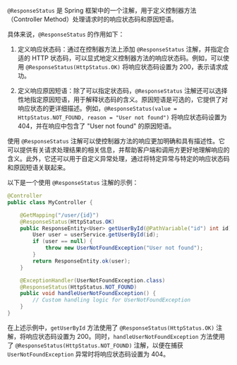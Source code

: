 `@ResponseStatus` 是 Spring 框架中的一个注解，用于定义控制器方法（Controller Method）处理请求时的响应状态码和原因短语。

具体来说，`@ResponseStatus` 的作用如下：

1. 定义响应状态码：通过在控制器方法上添加 `@ResponseStatus` 注解，并指定合适的 HTTP 状态码，可以显式地定义控制器方法的响应状态码。例如，可以使用 `@ResponseStatus(HttpStatus.OK)` 将响应状态码设置为 200，表示请求成功。

2. 定义响应原因短语：除了可以指定状态码，`@ResponseStatus` 注解还可以选择性地指定原因短语，用于解释状态码的含义。原因短语是可选的，它提供了对响应状态的更详细描述。例如，`@ResponseStatus(value = HttpStatus.NOT_FOUND, reason = "User not found")` 将响应状态码设置为 404，并在响应中包含了 "User not found" 的原因短语。

使用 `@ResponseStatus` 注解可以使控制器方法的响应更加明确和具有描述性。它可以提供有关请求处理结果的相关信息，并帮助客户端和调用方更好地理解响应的含义。此外，它还可以用于自定义异常处理，通过将特定异常与特定的响应状态码和原因短语关联起来。

以下是一个使用 `@ResponseStatus` 注解的示例：

```java
@Controller
public class MyController {

    @GetMapping("/user/{id}")
    @ResponseStatus(HttpStatus.OK)
    public ResponseEntity<User> getUserById(@PathVariable("id") int id) {
        User user = userService.getUserById(id);
        if (user == null) {
            throw new UserNotFoundException("User not found");
        }
        return ResponseEntity.ok(user);
    }

    @ExceptionHandler(UserNotFoundException.class)
    @ResponseStatus(HttpStatus.NOT_FOUND)
    public void handleUserNotFoundException() {
        // Custom handling logic for UserNotFoundException
    }
}
```

在上述示例中，`getUserById` 方法使用了 `@ResponseStatus(HttpStatus.OK)` 注解，将响应状态码设置为 200。同时，`handleUserNotFoundException` 方法使用了 `@ResponseStatus(HttpStatus.NOT_FOUND)` 注解，以便在捕获 `UserNotFoundException` 异常时将响应状态码设置为 404。
